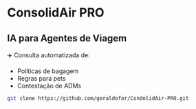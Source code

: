 # ConsolidAir PRO
## IA para Agentes de Viagem

✈️ Consulta automatizada de:
- Políticas de bagagem
- Regras para pets
- Contestação de ADMs

```bash
git clone https://github.com/geraldofor/CondolidAir-PRO.git

